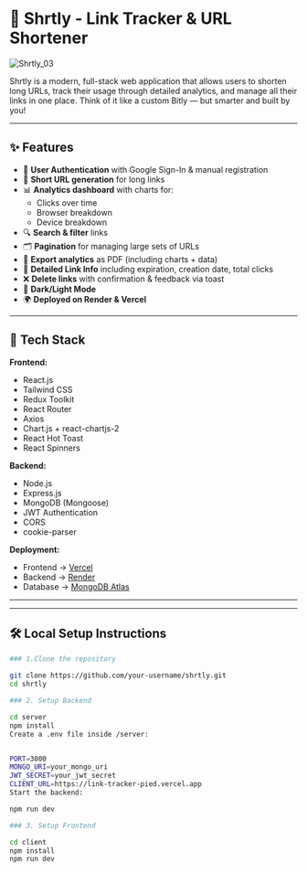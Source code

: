 # 🔗 Shrtly - Link Tracker & URL Shortener


![Shrtly_03](https://github.com/user-attachments/assets/e929d2f1-6244-4e20-950d-5acef31acec1)

Shrtly is a modern, full-stack web application that allows users to shorten long URLs, track their usage through detailed analytics, and manage all their links in one place. Think of it like a custom Bitly — but smarter and built by you!

---

## ✨ Features

- 🔐 **User Authentication** with Google Sign-In & manual registration
- 🧾 **Short URL generation** for long links
- 📊 **Analytics dashboard** with charts for:
  - Clicks over time
  - Browser breakdown
  - Device breakdown
- 🔍 **Search & filter** links
- 🗂 **Pagination** for managing large sets of URLs
- 📄 **Export analytics** as PDF (including charts + data)
- 🧾 **Detailed Link Info** including expiration, creation date, total clicks
- ❌ **Delete links** with confirmation & feedback via toast
- 🌙 **Dark/Light Mode**
- 🌍 **Deployed on Render & Vercel**

---

## 🚀 Tech Stack

**Frontend:**
- React.js
- Tailwind CSS
- Redux Toolkit
- React Router
- Axios
- Chart.js + react-chartjs-2
- React Hot Toast
- React Spinners

**Backend:**
- Node.js
- Express.js
- MongoDB (Mongoose)
- JWT Authentication
- CORS
- cookie-parser

**Deployment:**
- Frontend → [Vercel](https://vercel.com)
- Backend → [Render](https://render.com)
- Database → [MongoDB Atlas](https://www.mongodb.com/atlas)

---

---

## 🛠️ Local Setup Instructions



```bash
### 1.Clone the repository

git clone https://github.com/your-username/shrtly.git
cd shrtly

### 2. Setup Backend

cd server
npm install
Create a .env file inside /server:


PORT=3000
MONGO_URI=your_mongo_uri
JWT_SECRET=your_jwt_secret
CLIENT_URL=https://link-tracker-pied.vercel.app
Start the backend:

npm run dev

### 3. Setup Frontend

cd client
npm install
npm run dev
